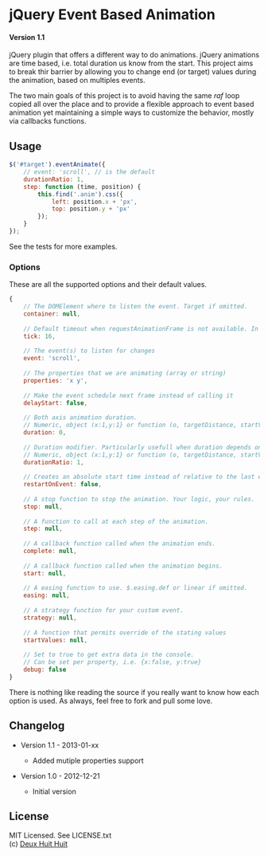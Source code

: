 # jQuery Event Based Animation

#### Version 1.1

jQuery plugin that offers a different way to do animations. jQuery animations are time based,
i.e. total duration us know from the start. This project aims to break thir barrier by allowing
you to change end (or target) values during the animation, based on multiples events.

The two main goals of this project is to avoid having the same *raf* loop copied all over
the place and to provide a flexible approach to event based animation yet maintaining a
simple ways to customize the behavior, mostly via callbacks functions.

## Usage

````javascript
$('#target').eventAnimate({
	// event: 'scroll', // is the default
	durationRatio: 1,
	step: function (time, position) {
		this.find('.anim').css({
			left: position.x + 'px',
			top: position.y + 'px'
		});
	}
});
````

See the tests for more examples.

### Options

These are all the supported options and their default values.

````javascript
{
	// The DOMElement where to listen the event. Target if omitted.
	container: null,
	
	// Default timeout when requestAnimationFrame is not available. In ms.
	tick: 16,
	
	// The event(s) to listen for changes
	event: 'scroll', 
	
	// The properties that we are animating (array or string)
	properties: 'x y',
	
	// Make the event schedule next frame instead of calling it
	delayStart: false,
	
	// Both axis animation duration.
	// Numeric, object (x:1,y:1} or function (o, targetDistance, startValues, targetValues)
	duration: 0, 
	
	// Duration modifier. Particularly usefull when duration depends on distance.
	// Numeric, object (x:1,y:1} or function (o, targetDistance, startValues, targetValues)
	durationRatio: 1, 
	
	// Creates an absolute start time instead of relative to the last event
	restartOnEvent: false,
	
	// A stop function to stop the animation. Your logic, your rules.
	stop: null,
	
	// A function to call at each step of the animation.
	step: null,
	
	// A callback function called when the animation ends.
	complete: null,
	
	// A callback function called when the animation begins.
	start: null, 
	
	// A easing function to use. $.easing.def or linear if omitted.
	easing: null,
	
	// A strategy function for your custom event.
	strategy: null,
	
	// A function that permits override of the stating values
	startValues: null, 
	
	// Set to true to get extra data in the console.
	// Can be set per property, i.e. {x:false, y:true}
	debug: false
}
````

There is nothing like reading the source if you really want to know how each option is used.
As always, feel free to fork and pull some love.

## Changelog

- Version 1.1 - 2013-01-xx
	- Added mutiple properties support

- Version 1.0 - 2012-12-21
	- Initial version
	
## License

MIT Licensed. See LICENSE.txt    
(c) [Deux Huit Huit](http://www.deuxhuithuit.com/?ref=github)